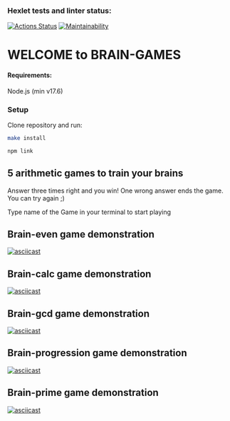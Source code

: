 ### Hexlet tests and linter status:

[![Actions Status](https://github.com/dashulyaalex/frontend-project-44/workflows/hexlet-check/badge.svg)](https://github.com/dashulyaalex/frontend-project-44/actions)
[![Maintainability](https://api.codeclimate.com/v1/badges/0d4c0f732a63e0cabf23/maintainability)](https://codeclimate.com/github/dashulyaalex/frontend-project-44/maintainability">)

# WELCOME to BRAIN-GAMES

#### Requirements:

Node.js (min v17.6)

### Setup
Clone repository and run:

```bash
make install
```
```bash
npm link
```

## 5 arithmetic games to train your brains

Answer three times right and you win!
One wrong answer ends the game. You can try again ;)

Type name of the Game in your terminal to start playing

## Brain-even game demonstration
[![asciicast](https://asciinema.org/a/98AbliFieSUq3Zthx6GZ6c9Oo.svg)](https://asciinema.org/a/98AbliFieSUq3Zthx6GZ6c9Oo)

## Brain-calc game demonstration
[![asciicast](https://asciinema.org/a/WSMDrE3YKgU5pJW6BQnpY0gMz.svg)](https://asciinema.org/a/WSMDrE3YKgU5pJW6BQnpY0gMz)

## Brain-gcd game demonstration
[![asciicast](https://asciinema.org/a/uuC7txlqc5GFNtVRp1ORjRopc.svg)](https://asciinema.org/a/uuC7txlqc5GFNtVRp1ORjRopc)

## Brain-progression game demonstration
[![asciicast](https://asciinema.org/a/bwQhbJ0v2Bv1KJ3DktahHAlwr.svg)](https://asciinema.org/a/bwQhbJ0v2Bv1KJ3DktahHAlwr)

## Brain-prime game demonstration
[![asciicast](https://asciinema.org/a/DBo40zN5QFtd4cOqDjRczLkbv.svg)](https://asciinema.org/a/DBo40zN5QFtd4cOqDjRczLkbv)







